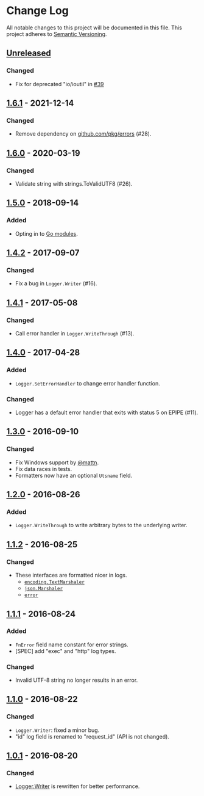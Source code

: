 # Change Log

All notable changes to this project will be documented in this file.
This project adheres to [Semantic Versioning](https://semver.org/).

## [Unreleased]

### Changed
- Fix for deprecated "io/ioutil" in [#39](https://github.com/cybozu-go/log/pull/39)

## [1.6.1] - 2021-12-14
### Changed
- Remove dependency on [github.com/pkg/errors](https://github.com/pkg/errors) (#28).

## [1.6.0] - 2020-03-19
### Changed
- Validate string with strings.ToValidUTF8 (#26).

## [1.5.0] - 2018-09-14
### Added
- Opting in to [Go modules](https://github.com/golang/go/wiki/Modules).

## [1.4.2] - 2017-09-07
### Changed
- Fix a bug in `Logger.Writer` (#16).

## [1.4.1] - 2017-05-08
### Changed
- Call error handler in `Logger.WriteThrough` (#13).

## [1.4.0] - 2017-04-28
### Added
- `Logger.SetErrorHandler` to change error handler function.

### Changed
- Logger has a default error handler that exits with status 5 on EPIPE (#11).

## [1.3.0] - 2016-09-10
### Changed
- Fix Windows support by [@mattn](https://github.com/mattn).
- Fix data races in tests.
- Formatters now have an optional `Utsname` field.

## [1.2.0] - 2016-08-26
### Added
- `Logger.WriteThrough` to write arbitrary bytes to the underlying writer.

## [1.1.2] - 2016-08-25
### Changed
- These interfaces are formatted nicer in logs.
    - [`encoding.TextMarshaler`](https://golang.org/pkg/encoding/#TextMarshaler)
    - [`json.Marshaler`](https://golang.org/pkg/encoding/json/#Marshaler)
    - [`error`](https://golang.org/pkg/builtin/#error)

## [1.1.1] - 2016-08-24
### Added
- `FnError` field name constant for error strings.
- [SPEC] add "exec" and "http" log types.

### Changed
- Invalid UTF-8 string no longer results in an error.

## [1.1.0] - 2016-08-22
### Changed
- `Logger.Writer`: fixed a minor bug.
- "id" log field is renamed to "request_id" (API is not changed).

## [1.0.1] - 2016-08-20
### Changed
- [Logger.Writer](https://godoc.org/github.com/cybozu-go/log#Logger.Writer) is rewritten for better performance.

[Unreleased]: https://github.com/cybozu-go/log/compare/v1.6.1...HEAD
[1.6.1]: https://github.com/cybozu-go/log/compare/v1.6.0...v1.6.1
[1.6.0]: https://github.com/cybozu-go/log/compare/v1.5.0...v1.6.0
[1.5.0]: https://github.com/cybozu-go/log/compare/v1.4.2...v1.5.0
[1.4.2]: https://github.com/cybozu-go/log/compare/v1.4.0...v1.4.2
[1.4.1]: https://github.com/cybozu-go/log/compare/v1.4.0...v1.4.1
[1.4.0]: https://github.com/cybozu-go/log/compare/v1.3.0...v1.4.0
[1.3.0]: https://github.com/cybozu-go/log/compare/v1.2.0...v1.3.0
[1.2.0]: https://github.com/cybozu-go/log/compare/v1.1.2...v1.2.0
[1.1.2]: https://github.com/cybozu-go/log/compare/v1.1.1...v1.1.2
[1.1.1]: https://github.com/cybozu-go/log/compare/v1.1.0...v1.1.1
[1.1.0]: https://github.com/cybozu-go/log/compare/v1.0.1...v1.1.0
[1.0.1]: https://github.com/cybozu-go/log/compare/v1.0.0...v1.0.1
